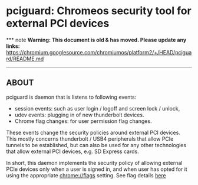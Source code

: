 # pciguard: Chromeos security tool for external PCI devices

*** note
**Warning: This document is old & has moved.  Please update any links:**<br>
https://chromium.googlesource.com/chromiumos/platform2/+/HEAD/pciguard/README.md
***

## ABOUT

pciguard is daemon that is listens to following events:
 - session events: such as user login / logoff and screen lock / unlock,
 - udev events: plugging in of new thunderbolt devices.
 - Chrome flag changes: for user permission flag changes.

These events change the security policies around external PCI devices. This
mostly concerns thunderbolt / USB4 peripherals that allow PCIe tunnels to be
established, but can also be used for any other technologies that allow external
PCI devices, e.g. SD Express cards.

In short, this daemon implements the security policy of allowing external PCIe
devices only when a user is signed in, and when user has opted for it using
the appropriate [chrome://flags](chrome://flags) setting.
See flag details [here](https://buganizer.corp.google.com/issues/172397647)
